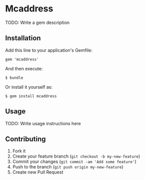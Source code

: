 # Mcaddress

TODO: Write a gem description

## Installation

Add this line to your application's Gemfile:

    gem 'mcaddress'

And then execute:

    $ bundle

Or install it yourself as:

    $ gem install mcaddress

## Usage

TODO: Write usage instructions here

## Contributing

1. Fork it
2. Create your feature branch (`git checkout -b my-new-feature`)
3. Commit your changes (`git commit -am 'Add some feature'`)
4. Push to the branch (`git push origin my-new-feature`)
5. Create new Pull Request
